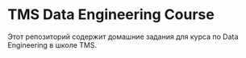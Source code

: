 # TMS Data Engineering Course

Этот репозиторий содержит домашние задания для курса по Data Engineering в школе TMS.